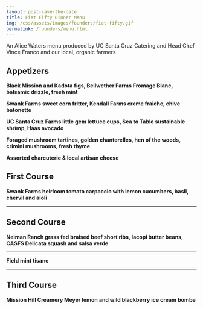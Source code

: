 ```yaml
---
layout: post-save-the-date
title: Fiat Fifty Dinner Menu
img: /css/assets/images/founders/fiat-fifty.gif
permalink: /founders/menu.html
---
```


An Alice Waters menu produced by UC Santa Cruz Catering and Head Chef Vince Franco and our local, organic farmers

## Appetizers

**Black Mission and Kadota figs, Bellwether Farms Fromage Blanc, balsamic drizzle, fresh mint**

**Swank Farms sweet corn fritter, Kendall Farms creme fraiche, chive batonette**

**UC Santa Cruz Farms little gem lettuce cups, Sea to Table sustainable shrimp, Haas avocado**

**Foraged mushroom tartines, golden chanterelles, hen of the woods, crimini mushrooms, fresh thyme**

**Assorted charcuterie & local artisan cheese**

## First Course
**Swank Farms heirloom tomato carpaccio with lemon cucumbers, basil, chervil and aioli**

***

## Second Course
**Neiman Ranch grass fed braised beef short ribs, Iacopi butter beans, CASFS Delicata squash and salsa verde**

***

**Field mint tisane**

***

## Third Course
**Mission Hill Creamery Meyer lemon and wild blackberry ice cream bombe**

